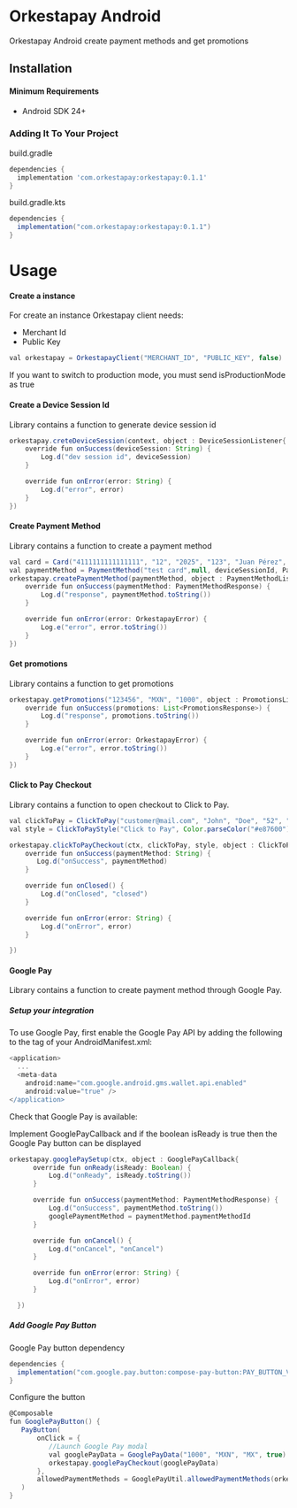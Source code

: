 # Orkestapay Android 

Orkestapay Android create payment methods and get promotions

## Installation

#### Minimum Requirements

- Android SDK 24+

### Adding It To Your Project

build.gradle
```groovy
dependencies {
  implementation 'com.orkestapay:orkestapay:0.1.1'
}
```

build.gradle.kts
```groovy
dependencies {
  implementation("com.orkestapay:orkestapay:0.1.1")
}
```

# Usage

#### Create a instance 

For create an instance Orkestapay client needs:
- Merchant Id
- Public Key

```groovy
val orkestapay = OrkestapayClient("MERCHANT_ID", "PUBLIC_KEY", false)

```

If you want to switch to production mode, you must send isProductionMode as true


#### Create a Device Session Id

Library contains a function to generate device session id

```groovy
orkestapay.creteDeviceSession(context, object : DeviceSessionListener{
    override fun onSuccess(deviceSession: String) {
        Log.d("dev session id", deviceSession)
    }

    override fun onError(error: String) {
        Log.d("error", error)
    }
})
```

#### Create Payment Method

Library contains a function to create a payment method

```groovy
val card = Card("4111111111111111", "12", "2025", "123", "Juan Pérez", true)
val paymentMethod = PaymentMethod("test card",null, deviceSessionId, PaymentMethodType.CARD, card)
orkestapay.createPaymentMethod(paymentMethod, object : PaymentMethodListener {
    override fun onSuccess(paymentMethod: PaymentMethodResponse) {
        Log.d("response", paymentMethod.toString())
    }

    override fun onError(error: OrkestapayError) {
        Log.e("error", error.toString())
    }
})
```

#### Get promotions

Library contains a function to get promotions

```groovy
orkestapay.getPromotions("123456", "MXN", "1000", object : PromotionsListener{
    override fun onSuccess(promotions: List<PromotionsResponse>) {
        Log.d("response", promotions.toString())
    }

    override fun onError(error: OrkestapayError) {
        Log.e("error", error.toString())
    }
})
```

#### Click to Pay Checkout

Library contains a function to open checkout to Click to Pay.

```groovy
val clickToPay = ClickToPay("customer@mail.com", "John", "Doe", "52", "4411223344", "100", "MXN", true, true)
val style = ClickToPayStyle("Click to Pay", Color.parseColor("#e87600"))

orkestapay.clickToPayCheckout(ctx, clickToPay, style, object : ClickToPayListener{
    override fun onSuccess(paymentMethod: String) {
       Log.d("onSuccess", paymentMethod)
    }

    override fun onClosed() {
        Log.d("onClosed", "closed")
    }

    override fun onError(error: String) {
        Log.d("onError", error)
    }

})
```


#### Google Pay

Library contains a function to create payment method through Google Pay.

##### Setup your integration
To use Google Pay, first enable the Google Pay API by adding the following to the <application> tag of your AndroidManifest.xml:

```groovy
<application>
  ...
  <meta-data
    android:name="com.google.android.gms.wallet.api.enabled"
    android:value="true" />
</application>
```

Check that Google Pay is available:

Implement GooglePayCallback and if the boolean isReady is true then the Google Pay button can be displayed

```groovy
orkestapay.googlePaySetup(ctx, object : GooglePayCallback{
      override fun onReady(isReady: Boolean) {
          Log.d("onReady", isReady.toString())
      }

      override fun onSuccess(paymentMethod: PaymentMethodResponse) {
          Log.d("onSuccess", paymentMethod.toString())
          googlePaymentMethod = paymentMethod.paymentMethodId
      }

      override fun onCancel() {
          Log.d("onCancel", "onCancel")
      }

      override fun onError(error: String) {
          Log.d("onError", error)
      }

  })
```

##### Add Google Pay Button
Google Pay button dependency

```groovy
dependencies {
  implementation("com.google.pay.button:compose-pay-button:PAY_BUTTON_VERSION")
}
```

Configure the button

```groovy
@Composable
fun GooglePayButton() {
   PayButton(
       onClick = {
          //Launch Google Pay modal
          val googlePayData = GooglePayData("1000", "MXN", "MX", true)
          orkestapay.googlePayCheckout(googlePayData)
       },
       allowedPaymentMethods = GooglePayUtil.allowedPaymentMethods(orkestapay.googlePaymentMethodData!!.properties.gateway, orkestapay.googlePaymentMethodData!!.properties.merchantId).toString()
   )
}
```
